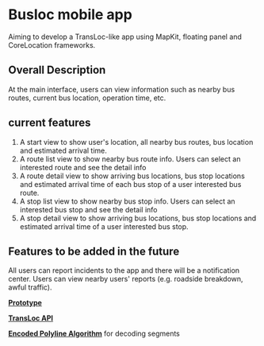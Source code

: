 # Busloc mobile app

Aiming to develop a TransLoc-like app using MapKit, floating panel and CoreLocation frameworks.

## Overall Description

At the main interface, users can view information such as nearby bus routes, current bus location, operation time, etc.
## current features
1. A start view to show user's location, all nearby bus routes, bus location and estimated arrival time.
2. A route list view to show nearby bus route info. Users can select an interested route and see the detail info
3. A route detail view to show arriving bus locations, bus stop locations and estimated arrival time of each bus stop of a user interested bus route.
4. A stop list view to show nearby bus stop info. Users can select an interested bus stop and see the detail info
5. A stop detail view to show arriving bus locations, bus stop locations and estimated arrival time of a user interested bus stop.

## Features to be added in the future

All users can report incidents to the app and there will be a notification center. Users can view nearby users' reports (e.g. roadside breakdown, awful traffic).



**[Prototype](https://wantwantwant.invisionapp.com/prototype/cl1b9x9c10000qu017cvtwv60/play)**

**[TransLoc API](https://rapidapi.com/transloc/api/openapi-1-2)**

**[Encoded Polyline Algorithm](https://developers.google.com/maps/documentation/utilities/polylinealgorithm)** for decoding segments


